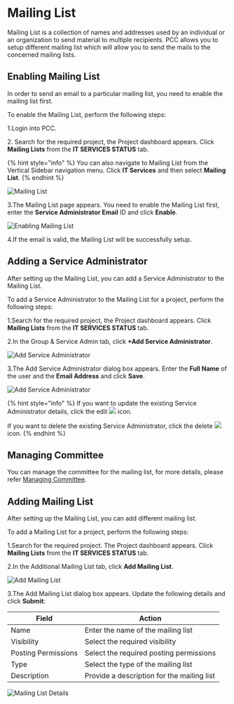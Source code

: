 # Mailing List

Mailing List is a collection of names and addresses used by an individual or an organization to send material to multiple recipients. PCC allows you to setup different mailing list which will allow you to send the mails to the concerned mailing lists.

## Enabling Mailing List <a href="#enabling-mailing-list" id="enabling-mailing-list"></a>

In order to send an email to a particular mailing list, you need to enable the mailing list first.

To enable the Mailing List, perform the following steps:

1.Login into PCC.

2\. Search for the required project, the Project dashboard appears. Click **Mailing Lists** from the **IT SERVICES STATUS** tab.

{% hint style="info" %}
You can also navigate to Mailing List from the Vertical Sidebar navigation menu. Click **IT Services** and then select **Mailing List**.
{% endhint %}

![Mailing List](https://files.gitbook.com/v0/b/gitbook-28427.appspot.com/o/assets%2F-MT\_pAMg4FUQlUpKbPvg%2F-MTix\_Zn0CCOgRf21u56%2F-MTiyupYHPuXLiykyfKL%2FMain%20-%20Copy.png?alt=media\&token=9d1bfe98-3f88-4a1f-b91b-41eaf2a9f2f8)

3.The Mailing List page appears. You need to enable the Mailing List first, enter the **Service Administrator Email** ID and click **Enable**.

![Enabling Mailing List](https://gblobscdn.gitbook.com/assets%2F-MEMVgDuxi7j4ZpeENUY%2F-MMCAFL3YcOzX4jGrvJ1%2F-MMCBEkCdAwz41\_fUJGM%2FEnable.png?alt=media\&token=6a7ccf71-5a00-48cf-8a72-eb4ea3a9922c)

4.If the email is valid, the Mailing List will be successfully setup.

## Adding a Service Administrator <a href="#adding-a-service-administrator" id="adding-a-service-administrator"></a>

After setting up the Mailing List, you can add a Service Administrator to the Mailing List.

To add a Service Administrator to the Mailing List for a project, perform the following steps:

1.Search for the required project, the Project dashboard appears. Click **Mailing Lists** from the **IT SERVICES STATUS** tab.

2.In the Group & Service Admin tab, click **+Add Service Administrator**.

![Add Service Administrator](https://gblobscdn.gitbook.com/assets%2F-MEMVgDuxi7j4ZpeENUY%2F-MMCAFL3YcOzX4jGrvJ1%2F-MMCCrDxzVg5Ad5xZSgx%2FAdd\_Ser\_Admin.png?alt=media\&token=795c520f-9d3b-45e7-93cc-1e463e5b9f04)

3.The Add Service Administrator dialog box appears. Enter the **Full Name** of the user and the **Email Address** and click **Save**.

![Add Service Administrator](https://gblobscdn.gitbook.com/assets%2F-MEMVgDuxi7j4ZpeENUY%2F-MMCDbVykg5yYmDZJmg-%2F-MMCEF529o6uu3DlepaW%2FConnect.png?alt=media\&token=808b3ae5-78bf-483a-acdf-2e939ee33223)

{% hint style="info" %}
If you want to update the existing Service Administrator details, click the edit ![](https://firebasestorage.googleapis.com/v0/b/gitbook-28427.appspot.com/o/assets%2F-MEMVgDuxi7j4ZpeENUY%2F-MM5xnjpN8WpKRQNMhoB%2F-MM6--zBsx-WX59K-\_f2%2FEdit\_Icon.png?alt=media\&token=45d97d4b-7210-4aad-b63c-69fb7cd4a0b8) icon.

If you want to delete the existing Service Administrator, click the delete ![](https://firebasestorage.googleapis.com/v0/b/gitbook-28427.appspot.com/o/assets%2F-MEMVgDuxi7j4ZpeENUY%2F-MM68gfssQOeiPjEn5N-%2F-MM6BgQGPg8oZgOkzO6V%2FDelete\_Icon.png?alt=media\&token=3979bb20-b3a3-48f9-9401-de50ca82a6a3)icon.
{% endhint %}

## Managing Committee <a href="#managing-committee" id="managing-committee"></a>

You can manage the committee for the mailing list, for more details, please refer [Managing Committee](https://docs.linuxfoundation.org/lfx/project-control-center-pre-release/setup-services-for-a-project/committees-setup-for-a-project).

## Adding Mailing List <a href="#adding-mailing-list" id="adding-mailing-list"></a>

After setting up the Mailing List, you can add different mailing list.

To add a Mailing List for a project, perform the following steps:

1.Search for the required project. The Project dashboard appears. Click **Mailing Lists** from the **IT SERVICES STATUS** tab.

2.In the Additional Mailing List tab, click **Add Mailing List**.

![Add Mailing List](https://gblobscdn.gitbook.com/assets%2F-MEMVgDuxi7j4ZpeENUY%2F-MMCEKzU4cepH8fPW0QZ%2F-MMCG3ys-Y\_7YhrSTMjF%2FAdd\_ML.png?alt=media\&token=0e742d86-b2cf-46d0-b31f-58f8c940fe09)

3.The Add Mailing List dialog box appears. Update the following details and click **Submit**:

| **Field**           | **Action**                                 |
| ------------------- | ------------------------------------------ |
| Name                | Enter the name of the mailing list         |
| Visibility          | Select the required visibility             |
| Posting Permissions | Select the required posting permissions    |
| Type                | Select the type of the mailing list        |
| Description         | Provide a description for the mailing list |

![Mailing List Details](https://gblobscdn.gitbook.com/assets%2F-MEMVgDuxi7j4ZpeENUY%2F-MMCG8JlI3qp-csErafM%2F-MMCH0v1qofaOr7EdeX3%2FMail\_DTL.png?alt=media\&token=a839a508-9785-4970-9160-4e9ee8a1f27d)
